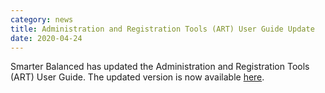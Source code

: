 ```yaml
---
category: news
title: Administration and Registration Tools (ART) User Guide Update
date: 2020-04-24
---
```

Smarter Balanced has updated the Administration and Registration Tools (ART) User Guide.  The updated version is now available [here](http://www.smarterapp.org/documents/Administration_and_Registration_Tools_User_Guide.pdf).